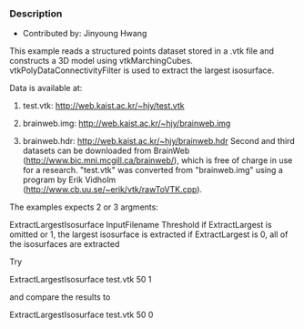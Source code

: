 ### Description
* Contributed by: Jinyoung Hwang

This example reads a structured points dataset stored in a .vtk file and constructs a 3D model using vtkMarchingCubes.
vtkPolyDataConnectivityFilter is used to extract the largest isosurface.

Data is available at:

1. test.vtk: http://web.kaist.ac.kr/~hjy/test.vtk

2. brainweb.img: http://web.kaist.ac.kr/~hjy/brainweb.img

3. brainweb.hdr: http://web.kaist.ac.kr/~hjy/brainweb.hdr
Second and third datasets can be downloaded from BrainWeb (http://www.bic.mni.mcgill.ca/brainweb/), which is free of charge in use for a research.
"test.vtk" was converted from "brainweb.img" using a program by Erik Vidholm (http://www.cb.uu.se/~erik/vtk/rawToVTK.cpp).

The examples expects 2 or 3 argments:

 ExtractLargestIsosurface InputFilename Threshold [](ExtractLargest)
  if ExtractLargest is omitted or 1, the largest isosurface is extracted
  if ExtractLargest is 0, all of the isosurfaces are extracted

Try

 ExtractLargestIsosurface test.vtk 50 1

and compare the results to

 ExtractLargestIsosurface test.vtk 50 0
